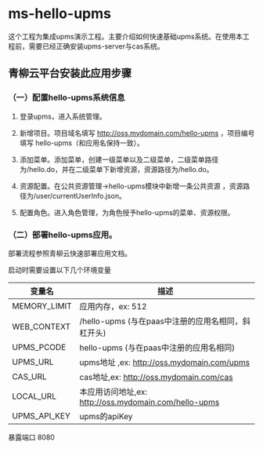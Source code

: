 # ms-hello-upms 

这个工程为集成upms演示工程。主要介绍如何快速基础upms系统。在使用本工程前，需要已经正确安装upms-server与cas系统。

## 青柳云平台安装此应用步骤


### （一）配置hello-upms系统信息

1. 登录upms，进入系统管理。

2. 新增项目。项目域名填写 http://oss.mydomain.com/hello-upms ，项目编号填写 hello-upms（和应用名保持一致）。

3. 添加菜单。添加菜单，创建一级菜单以及二级菜单，二级菜单路径为/hello.do，并在二级菜单下新增资源，资源路径为/hello.do。

4. 资源配置。在公共资源管理->hello-upms模块中新增一条公共资源 ，资源路径为/user/currentUserInfo.json。

5. 配置角色。进入角色管理，为角色授予hello-upms的菜单、资源权限。

### （二）部署hello-upms应用。

部署流程参照青柳云快速部署应用文档。

启动时需要设置以下几个环境变量

| 变量名 | 描述 |
| ---- | ----|
|MEMORY_LIMIT|	应用内存，ex: 512  |
|WEB_CONTEXT| /hello-upms (与在paas中注册的应用名相同，斜杠开头)|
|UPMS_PCODE| hello-upms   (与在paas中注册的应用名相同)|
|UPMS_URL| upms地址 ,ex: http://oss.mydomain.com/upms |
|CAS_URL | cas地址,ex: http://oss.mydomain.com/cas|
|LOCAL_URL |本应用访问地址,ex: http://oss.mydomain.com/hello-upms|
|UPMS_API_KEY |upms的apiKey |

暴露端口 8080	

